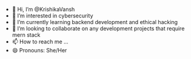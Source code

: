 - 👋 Hi, I’m @KrishikaVansh
- 👀 I’m interested in cybersecurity
- 🌱 I’m currently learning backend development and ethical hacking
- 💞️ I’m looking to collaborate on any development projects that require mern stack
- 📫 How to reach me ...
- 😄 Pronouns: She/Her

<!---
KrishikaVansh/KrishikaVansh is a ✨ special ✨ repository because its `README.md` (this file) appears on your GitHub profile.
You can click the Preview link to take a look at your changes.
--->
